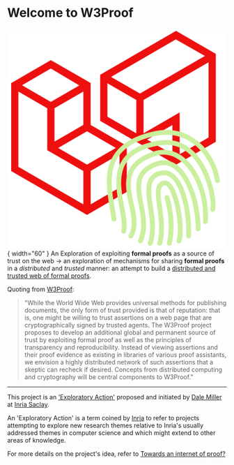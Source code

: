 # Welcome to W3Proof 

![image info](./assets/w3proof.png){ width="60" }
An Exploration of exploiting **formal proofs** as a source of trust on the web &rarr; an exploration of mechanisms for sharing **formal proofs** in a *distributed* and *trusted* manner: an attempt to build a [distributed and trusted web of formal proofs](https://hal.archives-ouvertes.fr/hal-02468229/).


Quoting from [W3Proof](https://www.inria.fr/en/w3proof): 

> "While the World Wide Web provides universal methods for publishing documents, the only form of trust provided is that of reputation: that is, one might be willing to trust assertions on a web page that are cryptographically signed by trusted agents.  The W3Proof project proposes to develop an additional global and permanent source of trust by exploiting formal proof as well as the principles of transparency and reproducibility.  Instead of viewing assertions and their proof evidence as existing in libraries of various proof assistants, we envision a highly distributed network of such assertions that a skeptic can recheck if desired.  Concepts from distributed computing and cryptography will be central components to W3Proof."

-----------------

This project is an ['Exploratory Action'](https://www.inria.fr/en/w3proof) proposed and initiated by [Dale Miller](http://www.lix.polytechnique.fr/Labo/Dale.Miller/) at [Inria Saclay](https://www.inria.fr/en/inria-saclay-centre).

An 'Exploratory Action' is a term coined by [Inria](https://www.inria.fr/en/inria-saclay-centre) to refer to projects attempting to explore new research themes relative to Inria's usually addressed themes in computer science and which might extend to other areas of knowledge.

For more details on the project's idea, refer to [Towards an internet of proof?](https://www.inria.fr/en/towards-internet-proof)
